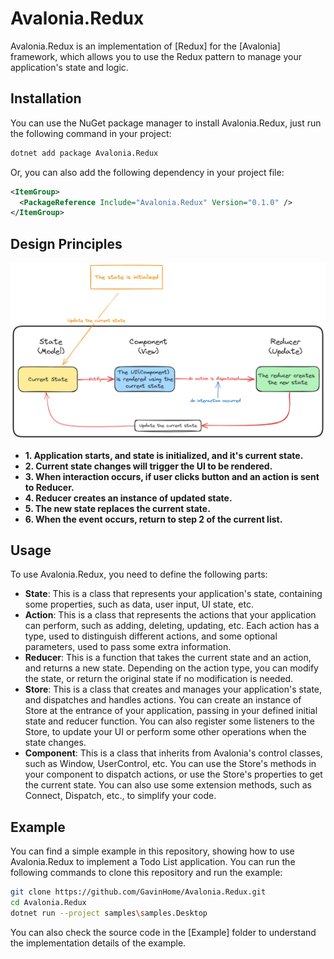 # Avalonia.Redux

Avalonia.Redux is an implementation of [Redux] for the [Avalonia] framework, which allows you to use the Redux pattern to manage your application's state and logic.

## Installation

You can use the NuGet package manager to install Avalonia.Redux, just run the following command in your project:

```bash
dotnet add package Avalonia.Redux
```

Or, you can also add the following dependency in your project file:

```xml
<ItemGroup>
  <PackageReference Include="Avalonia.Redux" Version="0.1.0" />
</ItemGroup>
```

## Design Principles

<p><img src="./assets/data-flow.png" alt="redux-data-flow"></p>

- **1. Application starts, and state is initialized, and it's current state.**
- **2. Current state changes will trigger the UI to be rendered.**
- **3. When interaction occurs, if user clicks button and an action is sent to Reducer.**
- **4. Reducer creates an instance of updated state.**
- **5. The new state replaces the current state.**
- **6. When the event occurs, return to step 2 of the current list.**

## Usage

To use Avalonia.Redux, you need to define the following parts:

- **State**: This is a class that represents your application's state, containing some properties, such as data, user input, UI state, etc.
- **Action**: This is a class that represents the actions that your application can perform, such as adding, deleting, updating, etc. Each action has a type, used to distinguish different actions, and some optional parameters, used to pass some extra information.
- **Reducer**: This is a function that takes the current state and an action, and returns a new state. Depending on the action type, you can modify the state, or return the original state if no modification is needed.
- **Store**: This is a class that creates and manages your application's state, and dispatches and handles actions. You can create an instance of Store at the entrance of your application, passing in your defined initial state and reducer function. You can also register some listeners to the Store, to update your UI or perform some other operations when the state changes.
- **Component**: This is a class that inherits from Avalonia's control classes, such as Window, UserControl, etc. You can use the Store's methods in your component to dispatch actions, or use the Store's properties to get the current state. You can also use some extension methods, such as Connect, Dispatch, etc., to simplify your code.

## Example

You can find a simple example in this repository, showing how to use Avalonia.Redux to implement a Todo List application. You can run the following commands to clone this repository and run the example:

```bash
git clone https://github.com/GavinHome/Avalonia.Redux.git
cd Avalonia.Redux
dotnet run --project samples\samples.Desktop
```

You can also check the source code in the [Example] folder to understand the implementation details of the example.
